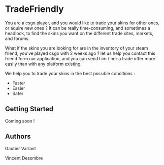 # TradeFriendly

You are a csgo player, and you would like to trade your skins for other ones, or aquire new ones ? 
It can be really time-consuming, and sometimes a headlock, to find the skins you want on the different trade sites, markets, and forums.

What if the skins you are looking for are in the inventory of your steam friend, you've played csgo with 2 weeks ago ? let us help you contact this friend form our application, and you can send him / her a trade offer more easily than with any platform existing.

We help you to trade your skins in the best possible conditions :
 - Faster
 - Easier
 - Safer
 

## Getting Started

Coming soon !



## Authors

Gautier Vaillant

Vincent Desombre
